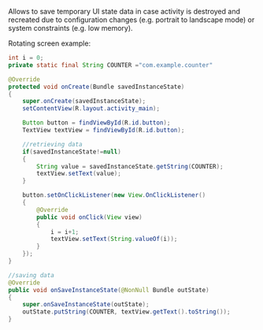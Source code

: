 Allows to save temporary UI state data in case activity is destroyed and recreated due to configuration changes (e.g. portrait to landscape mode) or system constraints (e.g. low memory).

Rotating screen example:
```Java
int i = 0;
private static final String COUNTER ="com.example.counter"

@Override
protected void onCreate(Bundle savedInstanceState)
{
	super.onCreate(savedInstanceState);
	setContentView(R.layout.activity_main);

	Button button = findViewById(R.id.button);
	TextView textView = findViewById(R.id.button);

	//retrieving data
	if(savedInstanceState!=null)
	{
		String value = savedInstanceState.getString(COUNTER);
		textView.setText(value);
	}

	button.setOnClickListener(new View.OnClickListener()
	{
		@Override
		public void onClick(View view)
		{
			i = i+1;
			textView.setText(String.valueOf(i));
		}
	});
}

//saving data
@Override
public void onSaveInstanceState(@NonNull Bundle outState)
{
	super.onSaveInstanceState(outState);
	outState.putString(COUNTER, textView.getText().toString());
}
```